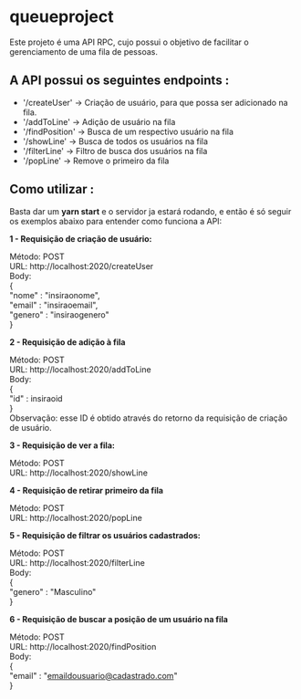 # queueproject

Este projeto é uma API RPC, cujo possui o objetivo de facilitar o gerenciamento de uma fila de pessoas.


## A API possui os seguintes endpoints :

* '/createUser' -> Criação de usuário, para que possa ser adicionado na fila.
* '/addToLine' -> Adição de usuário na fila
* '/findPosition' -> Busca de um respectivo usuário na fila
* '/showLine' -> Busca de todos os usuários na fila
* '/filterLine' -> Filtro de busca dos usuários na fila
* '/popLine' -> Remove o primeiro da fila


## Como utilizar : 

Basta dar um **yarn start** e o servidor ja estará rodando, e então é só seguir os exemplos abaixo para entender como funciona a API: <br>


**1 - Requisição de criação de usuário:**

Método: POST <br>
URL: http://localhost:2020/createUser <br>
Body: <br>
{ <br>
	"nome" : "insiraonome", <br>
	"email" : "insiraoemail", <br>
	"genero" : "insiraogenero" <br>
} <br>

**2 - Requisição de adição à fila**

Método: POST  <br>
URL: http://localhost:2020/addToLine <br>
Body:  <br>
{  <br>
	"id" : insiraoid  <br>
}  <br>
Observação: esse ID é obtido através do retorno da requisição de criação de usuário.  <br>
 
**3 - Requisição de ver a fila:**

Método: POST  <br>
URL: http://localhost:2020/showLine  <br>
 
**4 - Requisição de retirar primeiro da fila** <br>

Método: POST  <br>
URL: http://localhost:2020/popLine   <br>
 
**5 - Requisição de filtrar os usuários cadastrados:**

Método: POST  <br>
URL: http://localhost:2020/filterLine  <br>
Body:  <br>
{  <br>
	"genero" : "Masculino"  <br>
}  <br>
 
**6 - Requisição de buscar a posição de um usuário na fila**  <br>

Método: POST  <br>
URL: http://localhost:2020/findPosition  <br>
Body:  <br>
{  <br>
	"email" : "emaildousuario@cadastrado.com"  <br>
}  <br>

